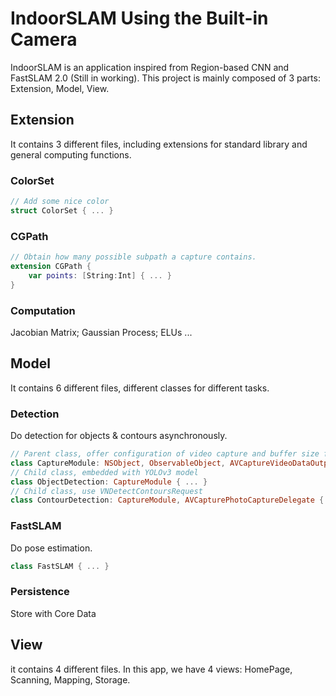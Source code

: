 #  IndoorSLAM Using the Built-in Camera

IndoorSLAM is an application inspired from Region-based CNN and FastSLAM 2.0 (Still in working).
This project is mainly composed of 3 parts: Extension, Model, View.

## Extension
It contains 3 different files, including extensions for standard library and general computing functions.
### ColorSet
```swift
// Add some nice color
struct ColorSet { ... }
```
### CGPath
```swift
// Obtain how many possible subpath a capture contains.
extension CGPath {
    var points: [String:Int] { ... }
}
```
### Computation
Jacobian Matrix; Gaussian Process; ELUs ...

## Model
It contains 6 different files, different classes for different tasks.
### Detection
Do detection for objects & contours asynchronously.
```swift
// Parent class, offer configuration of video capture and buffer size for display
class CaptureModule: NSObject, ObservableObject, AVCaptureVideoDataOutputSampleBufferDelegate { ... }
// Child class, embedded with YOLOv3 model
class ObjectDetection: CaptureModule { ... }
// Child class, use VNDetectContoursRequest
class ContourDetection: CaptureModule, AVCapturePhotoCaptureDelegate { ... }
```
### FastSLAM
Do pose estimation.
```swift
class FastSLAM { ... }
```
### Persistence
Store with Core Data

## View
it contains 4 different files.
In this app, we have 4 views: HomePage, Scanning, Mapping, Storage.
